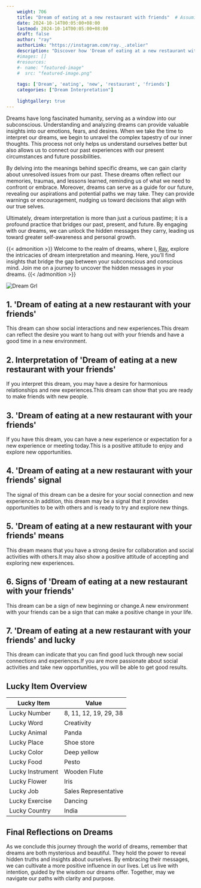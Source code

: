 ```yaml
---
    weight: 706
    title: "Dream of eating at a new restaurant with friends"  # Assuming 'title' column exists
    date: 2024-10-14T00:05:00+08:00
    lastmod: 2024-10-14T00:05:00+08:00
    draft: false
    author: "ray"
    authorLink: "https://instagram.com/ray._.atelier"
    description: "Discover how 'Dream of eating at a new restaurant with friends' can interpret your future and uncover its significant meanings in your life."
    #images: []
    #resources:
    #- name: "featured-image"
    #  src: "featured-image.png"
    
    tags: ['Dream', 'eating', 'new', 'restaurant', 'friends']
    categories: ["Dream Interpretation"]
    
    lightgallery: true
---
```

    
Dreams have long fascinated humanity, serving as a window into our subconscious. Understanding and analyzing dreams can provide valuable insights into our emotions, fears, and desires. When we take the time to interpret our dreams, we begin to unravel the complex tapestry of our inner thoughts. This process not only helps us understand ourselves better but also allows us to connect our past experiences with our present circumstances and future possibilities.

By delving into the meanings behind specific dreams, we can gain clarity about unresolved issues from our past. These dreams often reflect our memories, traumas, and lessons learned, reminding us of what we need to confront or embrace. Moreover, dreams can serve as a guide for our future, revealing our aspirations and potential paths we may take. They can provide warnings or encouragement, nudging us toward decisions that align with our true selves.

Ultimately, dream interpretation is more than just a curious pastime; it is a profound practice that bridges our past, present, and future. By engaging with our dreams, we can unlock the hidden messages they carry, leading us toward greater self-awareness and personal growth.

{{< admonition >}}
Welcome to the realm of dreams, where I, [Ray](https://instagram.com/ray._.atelier), explore the intricacies of dream interpretation and meaning. Here, you’ll find insights that bridge the gap between your subconscious and conscious mind. Join me on a journey to uncover the hidden messages in your dreams.
{{< /admonition >}}

![Dream Grl](https://cdn.pixabay.com/photo/2017/11/02/03/35/gothic-2910057_1280.jpg "Dream Grl")

## 1. 'Dream of eating at a new restaurant with your friends'
This dream can show social interactions and new experiences.This dream can reflect the desire you want to hang out with your friends and have a good time in a new environment.

## 2. Interpretation of 'Dream of eating at a new restaurant with your friends'
If you interpret this dream, you may have a desire for harmonious relationships and new experiences.This dream can show that you are ready to make friends with new people.

## 3. 'Dream of eating at a new restaurant with your friends'
If you have this dream, you can have a new experience or expectation for a new experience or meeting today.This is a positive attitude to enjoy and explore new opportunities.

## 4. 'Dream of eating at a new restaurant with your friends' signal
The signal of this dream can be a desire for your social connection and new experience.In addition, this dream may be a signal that it provides opportunities to be with others and is ready to try and explore new things.

## 5. 'Dream of eating at a new restaurant with your friends' means
This dream means that you have a strong desire for collaboration and social activities with others.It may also show a positive attitude of accepting and exploring new experiences.

## 6. Signs of 'Dream of eating at a new restaurant with your friends'
This dream can be a sign of new beginning or change.A new environment with your friends can be a sign that can make a positive change in your life.

## 7. 'Dream of eating at a new restaurant with your friends' and lucky
This dream can indicate that you can find good luck through new social connections and experiences.If you are more passionate about social activities and take new opportunities, you will be able to get good results.

## Lucky Item Overview
| Lucky Item          | Value              |
|---------------|--------------------|
| Lucky Number        | 8, 11, 12, 19, 29, 38  |
| Lucky Word          | Creativity |
| Lucky Animal        | Panda |
| Lucky Place         | Shoe store     |
| Lucky Color         | Deep yellow     |
| Lucky Food          | Pesto      |
| Lucky Instrument    | Wooden Flute |
| Lucky Flower        | Iris    |
| Lucky Job           | Sales Representative       |
| Lucky Exercise      | Dancing  |
| Lucky Country       | India    |


##  Final Reflections on Dreams

As we conclude this journey through the world of dreams, remember that dreams are both mysterious and beautiful. They hold the power to reveal hidden truths and insights about ourselves. By embracing their messages, we can cultivate a more positive influence in our lives. Let us live with intention, guided by the wisdom our dreams offer. Together, may we navigate our paths with clarity and purpose.
